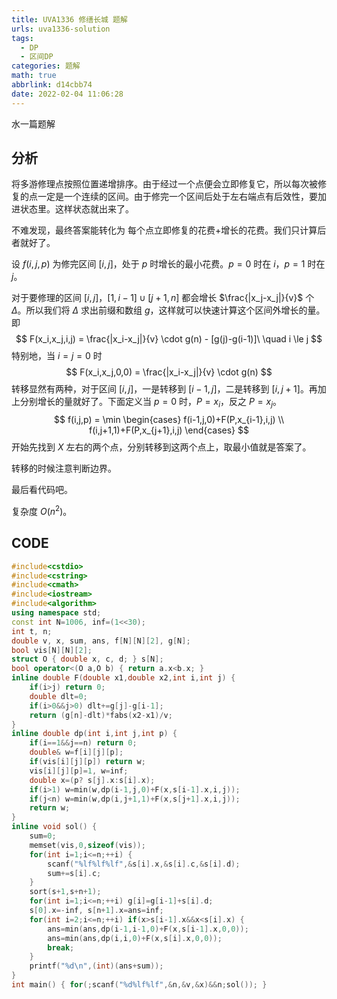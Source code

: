 ```yaml
---
title: UVA1336 修缮长城 题解
urls: uva1336-solution
tags:
  - DP
  - 区间DP
categories: 题解
math: true
abbrlink: d14cbb74
date: 2022-02-04 11:06:28
---
```


水一篇题解

<!--more-->

## 分析

将多游修理点按照位置递增排序。由于经过一个点便会立即修复它，所以每次被修复的点一定是一个连续的区间。由于修完一个区间后处于左右端点有后效性，要加进状态里。这样状态就出来了。

不难发现，最终答案能转化为 每个点立即修复的花费+增长的花费。我们只计算后者就好了。

设 $f(i,j,p)$ 为修完区间 $[i,j]$，处于 $p$ 时增长的最小花费。$p=0$ 时在 $i$，$p=1$ 时在 $j$。

对于要修理的区间 $[i,j]$，$[1,i-1] \cup [j+1,n]$ 都会增长 $\frac{|x_j-x_j|}{v}$ 个 $\Delta$。所以我们将 $\Delta$ 求出前缀和数组 $g$，这样就可以快速计算这个区间外增长的量。即
$$
F(x_i,x_j,i,j) = \frac{|x_i-x_j|}{v} \cdot g(n) - [g(j)-g(i-1)]\ \quad i \le j
$$
特别地，当 $i=j=0$ 时
$$
F(x_i,x_j,0,0) = \frac{|x_i-x_j|}{v} \cdot g(n)
$$
转移显然有两种，对于区间 $[i,j]$，一是转移到 $[i-1,j]$，二是转移到 $[i,j+1]$。再加上分别增长的量就好了。下面定义当 $p=0$ 时，$P=x_i$，反之 $P=x_j$。
$$
f(i,j,p) = \min \begin{cases} f(i-1,j,0)+F(P,x_{i-1},i,j)
\\
f(i,j+1,1)+F(P,x_{j+1},i,j)
\end{cases}
$$
开始先找到 $X$ 左右的两个点，分别转移到这两个点上，取最小值就是答案了。

转移的时候注意判断边界。

最后看代码吧。

复杂度 $O(n^2)$。

## CODE

```cpp
#include<cstdio>
#include<cstring>
#include<cmath>
#include<iostream>
#include<algorithm>
using namespace std;
const int N=1006, inf=(1<<30);
int t, n;
double v, x, sum, ans, f[N][N][2], g[N];
bool vis[N][N][2];
struct O { double x, c, d; } s[N];
bool operator<(O a,O b) { return a.x<b.x; }
inline double F(double x1,double x2,int i,int j) {
    if(i>j) return 0;
    double dlt=0;
    if(i>0&&j>0) dlt+=g[j]-g[i-1];
    return (g[n]-dlt)*fabs(x2-x1)/v;
}
inline double dp(int i,int j,int p) {
    if(i==1&&j==n) return 0;
    double& w=f[i][j][p];
    if(vis[i][j][p]) return w;
    vis[i][j][p]=1, w=inf;
    double x=(p? s[j].x:s[i].x);
    if(i>1) w=min(w,dp(i-1,j,0)+F(x,s[i-1].x,i,j));
    if(j<n) w=min(w,dp(i,j+1,1)+F(x,s[j+1].x,i,j));
    return w;
}
inline void sol() {
    sum=0;
    memset(vis,0,sizeof(vis));
    for(int i=1;i<=n;++i) {
        scanf("%lf%lf%lf",&s[i].x,&s[i].c,&s[i].d);
        sum+=s[i].c;
    }
    sort(s+1,s+n+1);
    for(int i=1;i<=n;++i) g[i]=g[i-1]+s[i].d;
    s[0].x=-inf, s[n+1].x=ans=inf;
    for(int i=2;i<=n;++i) if(x>s[i-1].x&&x<s[i].x) {
        ans=min(ans,dp(i-1,i-1,0)+F(x,s[i-1].x,0,0));
        ans=min(ans,dp(i,i,0)+F(x,s[i].x,0,0));
        break;
    }
    printf("%d\n",(int)(ans+sum));
}
int main() { for(;scanf("%d%lf%lf",&n,&v,&x)&&n;sol()); }
```
